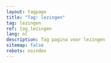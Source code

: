 ```yaml
---
layout: tagpage
title: "Tag: lezingen"
tag: lezingen
ref: tag_lezingen
lang: nl
description: Tag pagina voor lezingen
sitemap: false
robots: noindex
---
```

